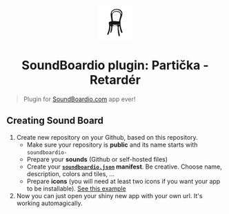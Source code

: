 <p align="center">
  <img src="/icons/logo.svg?sanitize=true" width="80">
  <h1 align="center">SoundBoardio plugin: Partička - Retardér</h1>
</p>

> Plugin for [SoundBoardio.com](https://soundboardio.com) app ever!

## Creating Sound Board

1. Create new repository on your Github, based on this repository.
   - Make sure your repository is **public** and its name starts with `soundboardio-`
   - Prepare your **sounds** (Github or self-hosted files)
   - Create your **[`soundboardio.json`](https://github.com/AquaSoup/soundboardio-lakatos/blob/master/soundboardio.json) manifest**. Be creative. Choose name, description, colors and tiles, ...
   - Prepare **icons** (you will need at least two icons if you want your app to be installable). [See this example](https://github.com/AquaSoup/soundboardio-lakatos/blob/master/soundboardio.json#L13)
2. Now you can just open your shiny new app with your own url. It's working automagically.


